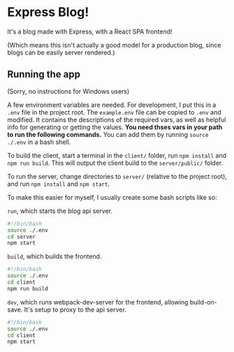 # Express Blog!
It's a blog made with Express, with a React SPA frontend!

(Which means this isn't actually a good model for a production blog, since blogs can be easily server rendered.)

## Running the app

(Sorry, no instructions for Windows users)

A few environment variables are needed. For development, I put this in a `.env` file in the project root. The `example.env` file can be copied to `.env` and modified. It contains the descriptions of the required vars, as well as helpful info for generating or getting the values. **You need thses vars in your path to run the following commands.** You can add them by running `source ./.env` in a bash shell.

To build the client, start a terminal in the `client/` folder, run `npm install` and `npm run build`. This will output the client build to the `server/public/` folder.

To run the server, change directories to `server/` (relative to the project root), and run `npm install` and `npm start`.

To make this easier for myself, I usually create some bash scripts like so:

`run`, which starts the blog api server.
```bash
#!/bin/bash
source ./.env
cd server
npm start
```

`build`, which builds the frontend.
```bash
#!/bin/bash
source ./.env
cd client
npm run build
```

`dev`, which runs webpack-dev-server for the frontend, allowing build-on-save. It's setup to proxy to the api server.
```bash
#!/bin/bash
source ./.env
cd client
npm start
```

